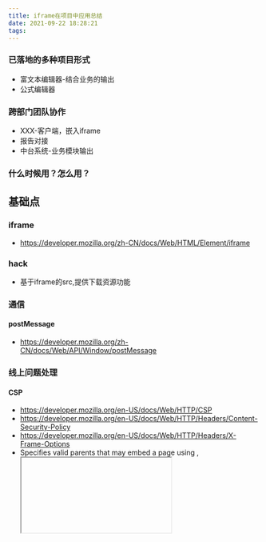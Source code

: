 ```yaml
---
title: iframe在项目中应用总结
date: 2021-09-22 18:28:21
tags:
---
```

### 已落地的多种项目形式
- 富文本编辑器-结合业务的输出
- 公式编辑器

### 跨部门团队协作
- XXX-客户端，嵌入iframe
- 报告对接
- 中台系统-业务模块输出

### 什么时候用？怎么用？

## 基础点
### iframe
- https://developer.mozilla.org/zh-CN/docs/Web/HTML/Element/iframe

### hack
- 基于iframe的src,提供下载资源功能
### 通信
#### postMessage
- https://developer.mozilla.org/zh-CN/docs/Web/API/Window/postMessage

### 线上问题处理
#### CSP
- https://developer.mozilla.org/en-US/docs/Web/HTTP/CSP
- https://developer.mozilla.org/en-US/docs/Web/HTTP/Headers/Content-Security-Policy
- https://developer.mozilla.org/en-US/docs/Web/HTTP/Headers/X-Frame-Options
- Specifies valid parents that may embed a page using <frame>, <iframe>, <object>, <embed>, or <applet>

```
# 不允许被嵌入
Content-Security-Policy: frame-ancestors 'none'
# 只允许被同源的页面嵌入
Content-Security-Policy: frame-ancestors 'self'
# 只允许被白名单内的页面嵌入
Content-Security-Policy: frame-ancestors www.example.com

# 不允许被嵌入
X-Frame-Options: deny
# 只允许被同源的页面嵌入
X-Frame-Options: sameorigin

```

### nginx
如果一个域名xxx.xxx.xxx  /abc/ 路径下部署了前端服务

- iframe 里面嵌入 xxx.xxx.xxx/abc
- 如果是xxx.xxx.xxx/abc 会被重定向，nginx , 这样会有问题，请求https，会被转为http
- Nginx 内部重定向规则会被启动，例如，当 URL 指向一个目录并且在最后没有包含“/”时，Nginx 内部会自动的做一个 301 重定向
- 需要xxx.xxx.xxx/abc/ ，这样才能匹配到，从而不被重定向
